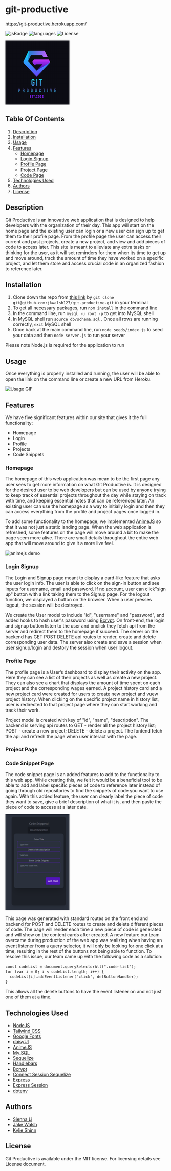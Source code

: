 # git-productive

https://git-productive.herokuapp.com/

![jsBadge](https://img.shields.io/github/languages/top/jkwalsh127/git-productive?style=plastic)
![languages](https://img.shields.io/github/languages/count/jkwalsh127/git-productive)
![License](https://img.shields.io/github/license/jkwalsh127/git-productive)


<img src= "./public/images/gitprologo.png" height="200px" width="200px">


## **Table Of Contents**
1. [Description](#description)
2. [Installation](#installation)
3. [Usage](#usage)
4. [Features](#features)
    - [Homepage](#homepage)
    - [Login Signup](#login-signup)
    - [Profile Page](#profile-page)
    - [Project Page](#project-page)
    - [Code Page](#code-snippet-page)
5. [Technologies Used](#technologies-used)
6. [Authors](#author)
7. [License](#license)

## **Description**

Git Productive is an innovative web application that is designed to help developers with the organization of their day. This app will start on the home page and the existing user can  login or a new user can sign up to get them to their profile page. From the profile page the user can access their current and past projects, create a new project, and view and add pieces of code to access later. This site is meant to alleviate any extra tasks or thinking for the user, as it will set reminders for them when its time to get up and move around, track the amount of time they have worked on a specific project, and let them store and access crucial code in an organized fashion to reference later.
  
## **Installation**

1. Clone down the repo from [this link](https://github.com/jkwalsh127/git-productive) by `git clone git@github.com:jkwalsh127/git-productive.git` in your terminal
2. To get all necessary packages, run `npm install` in the command line
3. In the command line, run `mysql -u root -p` to get into MySQL shell
4. In MySQL shell run `source db/schema.sql` . Once all rows are running correctly, `exit` MySQL shell
5. Once back at the main command line, run `node seeds/index.js` to seed your data and then `node server.js` to run your server
 
 Please note Node.js is required for the application to run

## **Usage**

Once everything is properly installed and running, the user will be able to open the link on the command line or create a new URL from Heroku. 

![Usage GIF](./public/images/fullusegif.gif)

## **Features**

We have five significant features within our site that gives it the full functionality:
- Homepage
- Login
- Profile
- Projects
- Code Snippets


### **Homepage**

The homepage of this web application was mean to be the first page any user sees to get more information on what Git Productive is. It is designed for the desired user to be web developers but can be used  by anyone trying to keep track of essential projects throughout the day while staying on track with time, and keeping essential notes that can be referenced later. An existing user can use the homepage as a way to initially login and then they can access everything from the profile and project pages once logged in.

To add some functionality to the homepage, we implemented [AnimeJS](https://animejs.com/) so that it was not just a static landing page. When the web application is refreshed, some features on the page will move around a bit to make the page seem more alive. There are small details throughout the entire web app that will move around to give it a more live feel.

![animejs demo](./public/images/animejsdemo.gif)


### **Login Signup**

The Login and Signup page meant to display a card-like feature that asks the user login info. The user is able to click on the sign-in button and see inputs for username, email and password. If no account, user can click"sign up" button with a link taking them to the Signup page. For the logout function, we displayed a button on the browser. When a user presses logout, the session will be destroyed.

We create the User model to include "id", "username" and "password", and added hooks to hash user's password using [Bcrypt](https://www.npmjs.com/package/bcrypt). On front-end, the login and signup button listen to the user and onclick they fetch api from the server and redirect them to the homepage if succeed. The server on the backend has GET POST DELETE api routes to render, create and delete corresponding user data. The server also create and save a session when user signup/login and destory the session when user logout. 

### **Profile Page**

The profile page is a User’s dashboard to display their activity on the app. Here they can see a list of their projects as well as create a new project. They can also see a chart that displays the amount of time spent on each project and the corresponding wages earned. A project history card and a new project card were created for users to create new project and vuew project history. When clicking on the specific project name in history list, user is redirected to that project page where they can start working and track their work.

Project model is created with key of "id", "name", "description". The backend is serving api routes to GET - render all the project history list; POST - create a new project; DELETE - delete a project. The fontend fetch the api and refresh the page when user interact with the page.

### **Project Page**

### **Code Snippet Page**

The code snippet page is an added features to add to the functionality to this web app. While creating this, we felt it would be a beneficial tool to be able to add and label specific pieces of code to reference later instead of going  through old repositories to find the snippets of code you want to use again. With this added feature, the user can clearly label the piece of code they want to save, give a brief description of what it is, and then paste the piece of code to access at a later date.

<img src= "./public/images/codesnipmodal.PNG" height="300px" width="200px">

This page was generated with standard routes on the front end and backend for POST and DELETE routes to create and delete different pieces of code. The page will render each time a new piece of code is generated and will show on the content cards after created. A new feature our team overcame during  production of the web app was realizing when having an event listener from a query selector, it will only be looking for one click at a time, resulting in the rest of the buttons not being able to function. To resolve this issue, our team came up with the following code as a solution: 

```
const codeList = document.querySelectorAll(".code-list");
for (var i = 0; i < codeList.length; i++) {
  codeList[i].addEventListener("click", delButtonHandler);
}
```

This allows all the delete buttons to have the event listener on and not just one of them at a time.

## **Technologies Used**

* [NodeJS](https://nodejs.org/en/) 
* [Tailwind CSS](https://tailwindcss.com/docs/installation)
* [Google Fonts](https://fonts.google.com/)
* [daisyUI](https://daisyui.com/)
* [AnimeJS](https://animejs.com/)
* [My SQL](https://www.mysql.com/)
* [Sequelize](https://sequelize.org/)
* [Handlebars](https://www.npmjs.com/package/handlebars)
* [Bcrypt](https://www.npmjs.com/package/bcrypt)
* [Connect Session Sequelize](https://www.npmjs.com/package/connect-session-sequelize)
* [Express](https://expressjs.com/)
* [Express Session](https://www.npmjs.com/package/express-session)
* [dotenv](https://www.npmjs.com/package/dotenv)

## **Authors**

* [Sienna Li](https://github.com/siennameow)
* [Jake Walsh](https://github.com/jkwalsh127)
* [Kylie Shinn](https://github.com/kyliemshinn)

## **License**

Git Productive is available under the MIT license. For licensing details see License document.